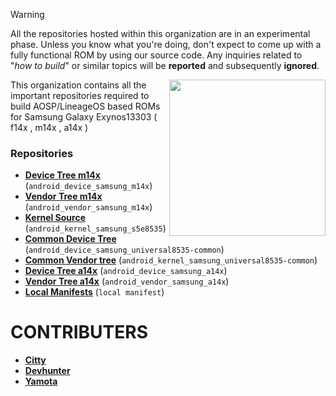 > [!WARNING]
> All the repositories hosted within this organization are in an experimental phase. Unless you know what you're doing, don't expect to come up with a fully functional ROM by using our source code. Any inquiries related to "_how to build_" or similar topics will be **reported** and subsequently **ignored**.


<img align="right" width="250" height="250" src="https://fdn2.gsmarena.com/vv/bigpic/samsung-galaxy-a14-5g.jpg">

This organization contains all the important repositories required to build AOSP/LineageOS based ROMs for Samsung Galaxy Exynos13303 ( f14x , m14x , a14x )

### Repositories
* [**Device Tree m14x**](https://github.com/yamotaprjkt/android_device_samsung_m14x) (`android_device_samsung_m14x`)
* [**Vendor Tree m14x**](https://github.com/yamotaprjkt/android_vendor_samsung_m14x) (`android_vendor_samsung_m14x`)
* [**Kernel Source**](https://github.com/yamotaprjkt/android_kernel_samsung_s5e8535) (`android_kernel_samsung_s5e8535`)
* [**Common Device Tree**](https://github.com/yamotaprjkt/android_device_samsung_universal8535-common) (`android_device_samsung_universal8535-common`)
* [**Common Vendor tree**](https://github.com/yamotaprjkt/android_vendor_samsung_universal8535-common) (`android_kernel_samsung_universal8535-common`)
* [**Device Tree a14x**](https://github.com/yamotaprjkt/android_device_samsung_a14x) (`android_device_samsung_a14x`)
* [**Vendor Tree a14x**](https://github.com/yamotaprjkt/android_vendor_samsung_a14x) (`android_vendor_samsung_a14x`)
* [**Local Manifests**](https://github.com/yamotaprjkt/manifest_exynos1330) (`local manifest`)

# CONTRIBUTERS

* [**Citty**](https://github.com/extreme729)
* [**Devhunter**](https://github.com/devhunter1)
* [**Yamota**](https://github.com/yamotaprjkt)
